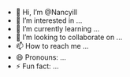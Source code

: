 - 👋 Hi, I’m @Nancyill
- 👀 I’m interested in ...
- 🌱 I’m currently learning ...
- 💞️ I’m looking to collaborate on ...
- 📫 How to reach me ...
- 😄 Pronouns: ...
- ⚡ Fun fact: ...

<!---
Nancyill/Nancyill is a ✨ special ✨ repository because its `README.md` (this file) appears on your GitHub profile.
You can click the Preview link to take a look at your changes.
--->
